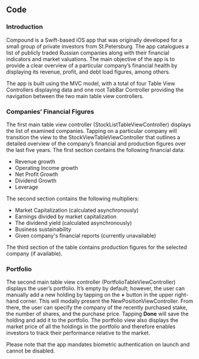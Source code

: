 ## Code

### Introduction

Compound is a Swift-based iOS app that was originally developed for a small group of private investors from St.Petersburg. The app catalogues a list of publicly traded Russian companies along with their financial indicators and market valuations. The main objective of the app is to provide a clear overview of a particular company’s financial health by displaying its revenue, profit,  and debt load figures, among others.

The app is built using the MVC model, with a total of four Table View Controllers displaying data and one root TabBar Controller providing the navigation between the two main table view controllers.

### Companies’ Financial Figures

The first main table view controller (StockListTableViewController) displays the list of examined companies. Tapping on a particular company will transition the view to the StockViewTableViewController that outlines a detailed overview of the company’s financial and production figures over the last five years. The first section contains the following financial data:

* Revenue growth
* Operating Income growth
* Net Profit Growth
* Dividend Growth
* Leverage 

The second section contains the following multipliers:

* Market Capitalization (calculated asynchronously)
* Earnings divided by market capitalization
* The dividend yield (calculated asynchronously)
* Business sustainability
* Given company's financial reports (currently unavailable)

The third section of the table contains production figures for the selected company (if available).

### Portfolio

The second main table view controller (PortfolioTableViewController) displays the user’s portfolio. It’s empty by default; however, the user can manually add a new holding by tapping on the **+** button in the upper right-hand corner. This will modally present the NewPositionViewController. From there, the user can specify the company of the recently purchased stake, the number of shares, and the purchase price. Tapping **Done** will save the holding and add it to the portfolio. The portfolio view also displays the market price of all the holdings in the portfolio and therefore enables investors to track their performance relative to the market.

Please note that the app mandates biometric authentication on launch and cannot be disabled.
